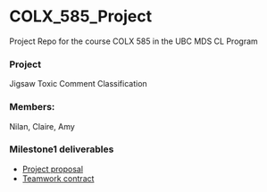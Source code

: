 # COLX_585_Project
Project Repo for the course COLX 585 in the UBC MDS CL Program

### Project
Jigsaw Toxic Comment Classification

### Members: 
Nilan, Claire, Amy

###  Milestone1 deliverables
- [Project proposal](https://github.ubc.ca/Nilan96/COLX_585_Project/blob/master/Milestone1/Project_Proposal.md)
- [Teamwork contract](https://github.ubc.ca/Nilan96/COLX_585_Project/blob/master/Milestone1/Teamwork_Contract.md)


